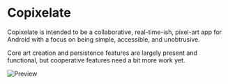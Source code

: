 # Copixelate

Copixelate is intended to be a collaborative, real-time-ish, pixel-art app for Android with a focus on being simple, accessible, and unobtrusive.

Core art creation and persistence features are largely present and functional, but cooperative features need a bit more work yet.

![Preview](https://github.com/vaanw/copixelate/assets/6455107/1c712a3a-71ef-4e12-b2a4-2931ab20d79e)
